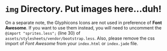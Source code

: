 # `img` Directory.  Put images here...duh!

On a separate note, the Glyphicons Icons are not used in preference of __Font Awesome__.  If you want to use them instead, you will need to uncomment the `@import "sprites.less";` (line 30) of `assets/stylesheets/vendor/bootstrap.less`.  Also, please remove the css import of _Font Awesome_ from your `index.html` or `index.jade` file.